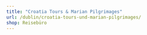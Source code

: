 ```yaml
---
title: "Croatia Tours & Marian Pilgrimages"
url: /dublin/croatia-tours-und-marian-pilgrimages/
shop: Reisebüro
---
```

